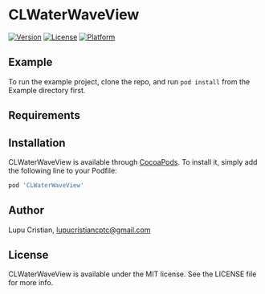 # CLWaterWaveView

[![Version](https://img.shields.io/cocoapods/v/CLWaterWaveView.svg?style=flat)](http://cocoapods.org/pods/CLWaterWaveView)
[![License](https://img.shields.io/cocoapods/l/CLWaterWaveView.svg?style=flat)](http://cocoapods.org/pods/CLWaterWaveView)
[![Platform](https://img.shields.io/cocoapods/p/CLWaterWaveView.svg?style=flat)](http://cocoapods.org/pods/CLWaterWaveView)

## Example

To run the example project, clone the repo, and run `pod install` from the Example directory first.

## Requirements

## Installation

CLWaterWaveView is available through [CocoaPods](http://cocoapods.org). To install
it, simply add the following line to your Podfile:

```ruby
pod 'CLWaterWaveView'
```

## Author

Lupu Cristian, lupucristiancptc@gmail.com

## License

CLWaterWaveView is available under the MIT license. See the LICENSE file for more info.
